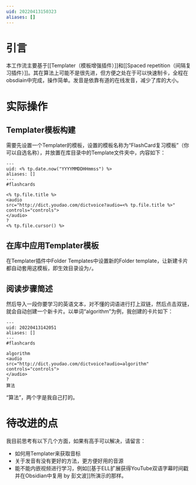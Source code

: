 ```yaml
---
uid: 20220413150323
aliases: []
---
```

# 引言
本工作流主要基于[[Templater（模板增强插件）]]和[[Spaced repetition（间隔复习插件）]]。其在算法上可能不是很先进，但方便之处在于可以快速制卡，全程在obsdiain中完成，操作简单。发音是依靠有道的在线发音，减少了库的大小。

# 实际操作
## Templater模板构建
需要先设置一个Templater的模板，设置的模板名称为“FlashCard复习模板”（你可以自选名称），并放置在库目录中的Template文件夹中，内容如下：

```
---
uid: <% tp.date.now("YYYYMMDDHHmmss") %>
aliases: []
---
#flashcards 

<% tp.file.title %>
<audio  
src="http://dict.youdao.com/dictvoice?audio=<% tp.file.title %>" controls="controls"> 
</audio> 
?
<% tp.file.cursor() %>
```

## 在库中应用Templater模板
在Templater插件中Folder Templates中设置新的Folder template，让新建卡片都自动套用这模板，即生效目录设为`/`。

## 阅读步骤简述
然后导入一段你要学习的英语文本，对不懂的词语进行打上双链，然后点击双链，就会自动创建一个新卡片。以单词“algorithm”为例，我创建的卡片如下：

```
---
uid: 20220413142051
aliases: []
---
#flashcards 

algorithm
<audio  
src="http://dict.youdao.com/dictvoice?audio=algorithm" controls="controls"> 
</audio> 
?
算法
```

“算法”，两个字是我自己打的。

# 待改进的点
我目前思考有以下几个方面，如果有高手可以解决，请留言：
- 如何用Templater来获取音标
- 关于发音有没有更好的方法，更方便好用的音源
- 能不能内嵌视频进行学习，例如[[基于ELL扩展获得YouTube双语字幕时间戳并在Obsidian中复用 by 彭文波]]所演示的那样。